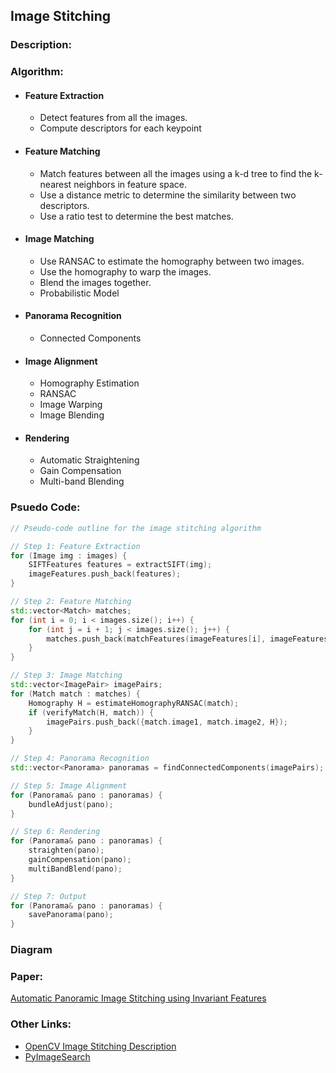 ## Image Stitching

### Description:

### Algorithm:
- #### Feature Extraction
    - Detect features from all the images.
    - Compute descriptors for each keypoint
  
- #### Feature Matching
    - Match features between all the images using a k-d tree to find the k-nearest neighbors in feature space.
    - Use a distance metric to determine the similarity between two descriptors.
    - Use a ratio test to determine the best matches.
  
- #### Image Matching
    - Use RANSAC to estimate the homography between two images.
    - Use the homography to warp the images.
    - Blend the images together.
    - Probabilistic Model
  
- #### Panorama Recognition
    - Connected Components
  
- #### Image Alignment
    - Homography Estimation
    - RANSAC
    - Image Warping
    - Image Blending
  
- #### Rendering
    - Automatic Straightening
    - Gain Compensation
    - Multi-band Blending
  
### Psuedo Code:
```c++
// Pseudo-code outline for the image stitching algorithm

// Step 1: Feature Extraction
for (Image img : images) {
    SIFTFeatures features = extractSIFT(img);
    imageFeatures.push_back(features);
}

// Step 2: Feature Matching
std::vector<Match> matches;
for (int i = 0; i < images.size(); i++) {
    for (int j = i + 1; j < images.size(); j++) {
        matches.push_back(matchFeatures(imageFeatures[i], imageFeatures[j]));
    }
}

// Step 3: Image Matching
std::vector<ImagePair> imagePairs;
for (Match match : matches) {
    Homography H = estimateHomographyRANSAC(match);
    if (verifyMatch(H, match)) {
        imagePairs.push_back({match.image1, match.image2, H});
    }
}

// Step 4: Panorama Recognition
std::vector<Panorama> panoramas = findConnectedComponents(imagePairs);

// Step 5: Image Alignment
for (Panorama& pano : panoramas) {
    bundleAdjust(pano);
}

// Step 6: Rendering
for (Panorama& pano : panoramas) {
    straighten(pano);
    gainCompensation(pano);
    multiBandBlend(pano);
}

// Step 7: Output
for (Panorama& pano : panoramas) {
    savePanorama(pano);
}
```

### Diagram

### Paper: 
[Automatic Panoramic Image Stitching using Invariant Features](https://www.cs.ubc.ca/~lowe/papers/07brown.pdf)

### Other Links:
- [OpenCV Image Stitching Description](https://docs.opencv.org/3.4/d1/d46/group__stitching.html)
- [PyImageSearch](https://pyimagesearch.com/2018/12/17/image-stitching-with-opencv-and-python/)